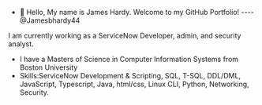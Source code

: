 - 👋 Hello, My name is James Hardy. Welcome to my GitHub Portfolio!         ---- @Jamesbhardy44  

I am currently working as a ServiceNow Developer, admin, and security analyst. 
- I have a Masters of Science in Computer Information Systems from Boston University
- Skills:ServiceNow Development & Scripting, SQL, T-SQL, DDL/DML, JavaScript, Typescript, Java, html/css, Linux CLI, Python, Networking, Security.

<!---
Jamesbhardy44/Jamesbhardy44 is a ✨ special ✨ repository because its `README.md` (this file) appears on your GitHub profile.
You can click the Preview link to take a look at your changes.
--->
